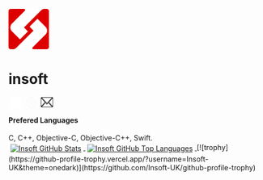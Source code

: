 <img src="assets/logo.svg" width="80" height="80" /><h1>insoft</h1>

<a href="https://github.com/insoft-uk" target="_blank">
  <img style="margin: 0 4px" align="left" alt="GitHub" width="22px" height="22px" src="./images/github.svg?raw=true" />
</a>

<a href="http://insoft.uk" target="_blank">
  <img style="margin: 0 4px" align="left" alt="Website" width="22px" height="22px" src="./images/web.svg?raw=true" />
</a>

<a href="mailto:developer@insoft.uk" target="_blank">
  <img style="margin: 0 4px" align="left" alt="Email" width="24px" height="20px" src="./images/mail.svg?raw=true" />
</a>
<br />

<h4>Prefered Languages</h4>
C, C++, Objective-C, Objective-C++, Swift.
<br>
<a href="https://github.com/Insoft-UK">
  <img align="center" style="margin: 4px 4px 4px 4px" src="https://github-readme-stats.vercel.app/api?username=Insoft-UK&show_icons=true&theme=default&hide_rank=true" alt="Insoft GitHub Stats" />
</a>
<a href="https://github.com/benbaker76">
  <img align="center" style="margin: 4px 4px 4px 4px" src="https://github-readme-stats.vercel.app/api/top-langs/?username=Insoft-UK&show_icons=true&theme=default&layout=compact&hide=html" alt="Insoft GitHub Top Languages" />
</a>
[![trophy](https://github-profile-trophy.vercel.app/?username=Insoft-UK&theme=onedark)](https://github.com/Insoft-UK/github-profile-trophy)

<!--
**Insoft-UK/Insoft-UK** is a ✨ _special_ ✨ repository because its `README.md` (this file) appears on your GitHub profile.

Here are some ideas to get you started:

- 🔭 I’m currently working on ...
- 🌱 I’m currently learning ...
- 👯 I’m looking to collaborate on ...
- 🤔 I’m looking for help with ...
- 💬 Ask me about ...
- 📫 How to reach me: ...
- 😄 Pronouns: ...
- ⚡ Fun fact: ...
-->

